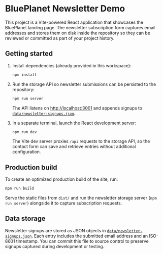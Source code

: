 # BluePlanet Newsletter Demo

This project is a Vite-powered React application that showcases the BluePlanet landing page. The newsletter subscription form captures email addresses and stores them on disk inside the repository so they can be reviewed or committed as part of your project history.

## Getting started

1. Install dependencies (already provided in this workspace):

   ```bash
   npm install
   ```

2. Run the storage API so newsletter submissions can be persisted to the repository:

   ```bash
   npm run server
   ```

   The API listens on <http://localhost:3001> and appends signups to [`data/newsletter-signups.json`](data/newsletter-signups.json).

3. In a separate terminal, launch the React development server:

   ```bash
   npm run dev
   ```

   The Vite dev server proxies `/api` requests to the storage API, so the contact form can save and retrieve entries without additional configuration.

## Production build

To create an optimized production build of the site, run:

```bash
npm run build
```

Serve the static files from `dist/` and run the newsletter storage server (`npm run server`) alongside it to capture subscription requests.

## Data storage

Newsletter signups are stored as JSON objects in [`data/newsletter-signups.json`](data/newsletter-signups.json). Each entry includes the submitted email address and an ISO-8601 timestamp. You can commit this file to source control to preserve signups captured during development or testing.
